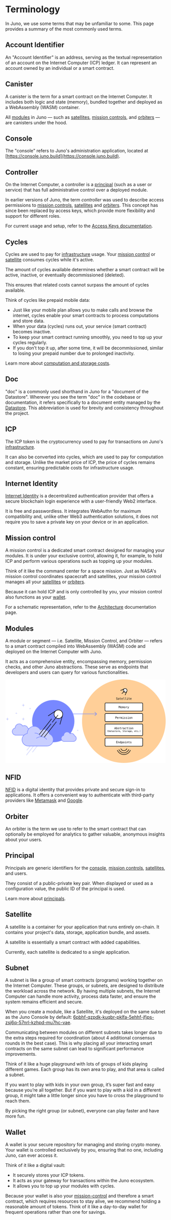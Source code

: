 # Terminology

In Juno, we use some terms that may be unfamiliar to some. This page provides a summary of the most commonly used terms.

## Account Identifier

An "Account Identifier" is an address, serving as the textual representation of an account on the Internet Computer (ICP) ledger. It can represent an account owned by an individual or a smart contract.

## Canister

A canister is the term for a smart contract on the Internet Computer. It includes both logic and state (memory), bundled together and deployed as a WebAssembly (WASM) container.

All [modules](#modules) in Juno — such as [satellites](#satellite), [mission controls](#mission-control), and [orbiters](#orbiter) — are canisters under the hood.

## Console

The "console" refers to Juno's administration application, located at [https://console.juno.build](https://console.juno.build).

## Controller

On the Internet Computer, a controller is a [principal](#principal) (such as a user or service) that has full administrative control over a deployed module.

In earlier versions of Juno, the term _controller_ was used to describe access permissions to [mission controls], [satellites] and [orbiters]. This concept has since been replaced by access keys, which provide more flexibility and support for different roles.

For current usage and setup, refer to the [Access Keys documentation](miscellaneous/access-keys.md).

## Cycles

Cycles are used to pay for [infrastructure] usage. Your [mission control] or [satellite] consumes cycles while it's active.

The amount of cycles available determines whether a smart contract will be active, inactive, or eventually decommissioned (deleted).

This ensures that related costs cannot surpass the amount of cycles available.

Think of cycles like prepaid mobile data:

- Just like your mobile plan allows you to make calls and browse the internet, cycles enable your smart contracts to process computations and store data.
- When your data (cycles) runs out, your service (smart contract) becomes inactive.
- To keep your smart contract running smoothly, you need to top up your cycles regularly.
- If you don’t top it up, after some time, it will be decommissioned, similar to losing your prepaid number due to prolonged inactivity.

Learn more about [computation and storage costs](https://internetcomputer.org/docs/current/developer-docs/gas-cost).

## Doc

"doc" is a commonly used shorthand in Juno for a "document of the Datastore". Wherever you see the term "doc" in the codebase or documentation, it refers specifically to a document entity managed by the [Datastore](build/datastore/index.mdx). This abbreviation is used for brevity and consistency throughout the project.

## ICP

The ICP token is the cryptocurrency used to pay for transactions on Juno's [infrastructure].

It can also be converted into cycles, which are used to pay for computation and storage. Unlike the market price of ICP, the price of cycles remains constant, ensuring predictable costs for infrastructure usage.

## Internet Identity

[Internet Identity](https://internetcomputer.org/internet-identity) is a decentralized authentication provider that offers a secure blockchain login experience with a user-friendly Web2 interface.

It is free and passwordless. It integrates WebAuthn for maximum compatibility and, unlike other Web3 authentication solutions, it does not require you to save a private key on your device or in an application.

## Mission control

A mission control is a dedicated smart contract designed for managing your modules. It is under your exclusive control, allowing it, for example, to hold ICP and perform various operations such as topping up your modules.

Think of it like the command center for a space mission. Just as NASA's mission control coordinates spacecraft and satellites, your mission control manages all your [satellites] or [orbiters](#orbiter).

Because it can hold ICP and is only controlled by you, your mission control also functions as your [wallet](#wallet).

For a schematic representation, refer to the [Architecture](miscellaneous/architecture.md) documentation page.

## Modules

A module or segment — i.e. Satellite, Mission Control, and Orbiter — refers to a smart contract compiled into WebAssembly (WASM) code and deployed on the Internet Computer with Juno.

It acts as a comprehensive entity, encompassing memory, permission checks, and other Juno abstractions. These serve as endpoints that developers and users can query for various functionalities.

![A really high level schema representing a Satellite architecture](./img/satellite.png)

## NFID

[NFID](https://nfid.one) is a digital identity that provides private and secure sign-in to applications. It offers a convenient way to authenticate with third-party providers like [Metamask](https://metamask.io/) and [Google](https://www.google.com/account/about/).

## Orbiter

An orbiter is the term we use to refer to the smart contract that can optionally be employed for analytics to gather valuable, anonymous insights about your users.

## Principal

Principals are generic identifiers for the [console], [mission controls], [satellites], and users.

They consist of a public-private key pair. When displayed or used as a configuration value, the public ID of the principal is used.

Learn more about [principals](https://internetcomputer.org/docs/current/references/ic-interface-spec#principal).

## Satellite

A satellite is a container for your application that runs entirely on-chain. It contains your project's data, storage, application bundle, and assets.

A satellite is essentially a smart contract with added capabilities.

Currently, each satellite is dedicated to a single application.

## Subnet

A subnet is like a group of smart contracts (programs) working together on the Internet Computer. These groups, or subnets, are designed to distribute the workload across the network. By having multiple subnets, the Internet Computer can handle more activity, process data faster, and ensure the system remains efficient and secure.

When you create a module, like a Satellite, it's deployed on the same subnet as the Juno Console by default: [6pbhf-qzpdk-kuqbr-pklfa-5ehhf-jfjps-zsj6q-57nrl-kzhpd-mu7hc-vae](https://dashboard.internetcomputer.org/subnet/6pbhf-qzpdk-kuqbr-pklfa-5ehhf-jfjps-zsj6q-57nrl-kzhpd-mu7hc-vae).

Communicating between modules on different subnets takes longer due to the extra steps required for coordination (about 4 additional consensus rounds in the best case). This is why placing all your interacting smart contracts on the same subnet can lead to significant performance improvements.

Think of it like a huge playground with lots of groups of kids playing different games. Each group has its own area to play, and that area is called a subnet.

If you want to play with kids in your own group, it’s super fast and easy because you’re all together. But if you want to play with a kid in a different group, it might take a little longer since you have to cross the playground to reach them.

By picking the right group (or subnet), everyone can play faster and have more fun.

## Wallet

A wallet is your secure repository for managing and storing crypto money. Your wallet is controlled exclusively by you, ensuring that no one, including Juno, can ever access it.

Think of it like a digital vault:

- It securely stores your ICP tokens.
- It acts as your gateway for transactions within the Juno ecosystem.
- It allows you to top up your modules with cycles.

Because your wallet is also your [mission-control](#mission-control) and therefore a smart contract, which requires resources to stay alive, we recommend holding a reasonable amount of tokens. Think of it like a day-to-day wallet for frequent operations rather than one for savings.

[console]: terminology.md#console
[satellite]: terminology.md#satellite
[satellites]: terminology.md#satellite
[orbiters]: terminology.md#orbiter
[mission control]: terminology.md#mission-control
[mission controls]: terminology.md#mission-control
[infrastructure]: miscellaneous/infrastructure.md

